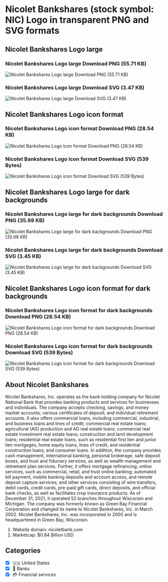 # Nicolet Bankshares (stock symbol: NIC) Logo in transparent PNG and SVG formats

## Nicolet Bankshares Logo large

### Nicolet Bankshares Logo large Download PNG (55.71 KB)

![Nicolet Bankshares Logo large Download PNG (55.71 KB)](/img/orig/NIC_BIG-d5f0c581.png)

### Nicolet Bankshares Logo large Download SVG (3.47 KB)

![Nicolet Bankshares Logo large Download SVG (3.47 KB)](/img/orig/NIC_BIG-08cee403.svg)

## Nicolet Bankshares Logo icon format

### Nicolet Bankshares Logo icon format Download PNG (28.54 KB)

![Nicolet Bankshares Logo icon format Download PNG (28.54 KB)](/img/orig/NIC-baa93de8.png)

### Nicolet Bankshares Logo icon format Download SVG (539 Bytes)

![Nicolet Bankshares Logo icon format Download SVG (539 Bytes)](/img/orig/NIC-2ee031a6.svg)

## Nicolet Bankshares Logo large for dark backgrounds

### Nicolet Bankshares Logo large for dark backgrounds Download PNG (35.98 KB)

![Nicolet Bankshares Logo large for dark backgrounds Download PNG (35.98 KB)](/img/orig/NIC_BIG.D-b2ad2dd2.png)

### Nicolet Bankshares Logo large for dark backgrounds Download SVG (3.45 KB)

![Nicolet Bankshares Logo large for dark backgrounds Download SVG (3.45 KB)](/img/orig/NIC_BIG.D-4358cce6.svg)

## Nicolet Bankshares Logo icon format for dark backgrounds

### Nicolet Bankshares Logo icon format for dark backgrounds Download PNG (28.54 KB)

![Nicolet Bankshares Logo icon format for dark backgrounds Download PNG (28.54 KB)](/img/orig/NIC.D-1d773c60.png)

### Nicolet Bankshares Logo icon format for dark backgrounds Download SVG (539 Bytes)

![Nicolet Bankshares Logo icon format for dark backgrounds Download SVG (539 Bytes)](/img/orig/NIC.D-824cb56d.svg)

## About Nicolet Bankshares

Nicolet Bankshares, Inc. operates as the bank holding company for Nicolet National Bank that provides banking products and services for businesses and individuals. The company accepts checking, savings, and money market accounts; various certificates of deposit; and individual retirement accounts. It also offers commercial loans, including commercial, industrial, and business loans and lines of credit; commercial real estate loans; agricultural (AG) production and AG real estate loans; commercial real estate investment real estate loans; construction and land development loans; residential real estate loans, such as residential first lien and junior lien mortgages, home equity loans, lines of credit, and residential construction loans; and consumer loans. In addition, the company provides cash management, international banking, personal brokerage, safe deposit boxes, and trust and fiduciary services, as well as wealth management and retirement plan services. Further, it offers mortgage refinancing; online services, such as commercial, retail, and trust online banking; automated bill payment, mobile banking deposits and account access, and remote deposit capture services; and other services consisting of wire transfers, debit cards, credit cards, pre-paid gift cards, direct deposits, and official bank checks, as well as facilitates crop insurance products. As of December 31, 2021, it operated 52 branches throughout Wisconsin and Michigan. The company was formerly known as Green Bay Financial Corporation and changed its name to Nicolet Bankshares, Inc. in March 2002. Nicolet Bankshares, Inc. was incorporated in 2000 and is headquartered in Green Bay, Wisconsin.

1. Website domain: nicoletbank.com
2. Marketcap: $0.84 Billion USD


## Categories
- [x] 🇺🇸 United States
- [x] 🏦 Banks
- [x] 💳 Financial services
